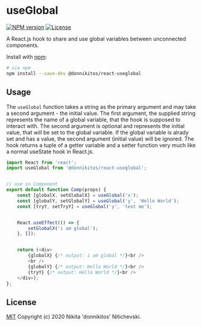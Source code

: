 useGlobal
===========

[![NPM version](https://badgen.net/npm/v/react-useglobal)](https://www.npmjs.com/package/@donnikitos/react-useglobal)
[![License](https://badgen.net/npm/license/react-useglobal)](https://www.npmjs.com/package/@donnikitos/react-useglobal)

A React.js hook to share and use global variables between unconnected components.

Install with [npm](https://www.npmjs.com/):

```bash
# via npm
npm install --save-dev @donnikitos/react-useglobal
```

## Usage

The `useGlobal` function takes a string as the primary argument and may take a second argument - the initial value. The first argument, the supplied string
represents the name of a global variable, that the hook is supposed to interact with. The second argument is optional and represents the initial value, that
will be set to the global variable.
If the global variable is alrady set and has a value, the second argument (initial value) will be ignored.
The hook returns a tuple of a getter variable and a setter function very much like a normal useState hook in React.js.

```js
import React from 'react';
import useGlobal from '@donnikitos/react-useglobal';


// use in Component
export default function Comp(props) {
	const [globalX, setGlobalX] = useGlobal('x');						// Access global variable x
	const [globalY, setGlobalY] = useGlobal('y', 'Hello World');		// Access global variable y and set initial value to string 'Hello World'
	const [tryY, setTryY] = useGlobal('y', 'test me');					// Access global variable y, second argument will be ignored


	React.useEffect(() => {
		setGlobalX('i am global');										// change global variable
	}, []);


	return (<div>
		{globalX} {/* output: i am global */}<br />
		<br />
		{globalY} {/* output: Hello World */}<br />
		{tryY} {/* output: Hello World */}<br />
	</div>);
};
```

## License

[MIT](LICENSE) Copyright (c) 2020 Nikita 'donnikitos' Nitichevski.
